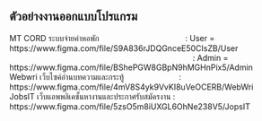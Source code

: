 <h2>ตัวอย่างงานออกแบบโปรแกรม</h2>
MT CORD ระบบจ่ายค่าหอพัก &nbsp;&nbsp;&nbsp;&nbsp;&nbsp;&nbsp;&nbsp;&nbsp; &nbsp;&nbsp;&nbsp;&nbsp;&nbsp;&nbsp;&nbsp;&nbsp; &nbsp;&nbsp;&nbsp;&nbsp;&nbsp;&nbsp;&nbsp;&nbsp; &nbsp;&nbsp;&nbsp;&nbsp;&nbsp;&nbsp;&nbsp;&nbsp;&nbsp;&nbsp;&nbsp;: User = https://www.figma.com/file/S9A836rJDQGnceE50CIsZB/User <br> 
&nbsp;&nbsp;&nbsp;&nbsp;&nbsp;&nbsp;&nbsp;&nbsp; &nbsp;&nbsp;&nbsp;&nbsp;&nbsp;&nbsp;&nbsp;&nbsp;  &nbsp;&nbsp;&nbsp;&nbsp;&nbsp;&nbsp;&nbsp;&nbsp; &nbsp;&nbsp;&nbsp;&nbsp;&nbsp;&nbsp;&nbsp;&nbsp; &nbsp;&nbsp;&nbsp;&nbsp;&nbsp;&nbsp;&nbsp;&nbsp; &nbsp;&nbsp;&nbsp;&nbsp;&nbsp;&nbsp;&nbsp;&nbsp; &nbsp;&nbsp;&nbsp;&nbsp;&nbsp;&nbsp;&nbsp;&nbsp; &nbsp;&nbsp;&nbsp;&nbsp;&nbsp;&nbsp;&nbsp;&nbsp; &nbsp;&nbsp;&nbsp;&nbsp;&nbsp;&nbsp;&nbsp;&nbsp; &nbsp;                                                                                                            : Admin = https://www.figma.com/file/BShePGW8GBpN9hMGHnPix5/Admin<br>
Webwri  เว็บไซค์อ่านบทความและกระทู้ &nbsp;&nbsp;&nbsp;&nbsp;&nbsp;&nbsp;&nbsp;&nbsp; &nbsp;&nbsp;&nbsp;&nbsp;&nbsp;&nbsp;&nbsp;&nbsp; &nbsp;&nbsp;&nbsp; &nbsp; 
                                               : https://www.figma.com/file/4mV8S4yk9VvKI8uVeOCERB/WebWri <br>
JobsIT  เว็บแอพพลิเคชั้นหางานและประกาศรับสมัครงาน   : https://www.figma.com/file/5zsO5m8iUXGL6OhNe238V5/JopsIT <br>

